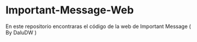 # Important-Message-Web
En este repositorio encontraras el código de la web de Important Message ( By DaluDW ) 
